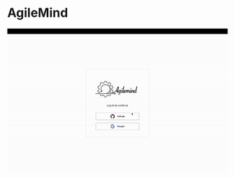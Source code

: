 # AgileMind

![Website Demo](https://github.com/emmah47/AgileMind/blob/42bc8782718879a314d36b191c5215df1740d405/demo.gif)

